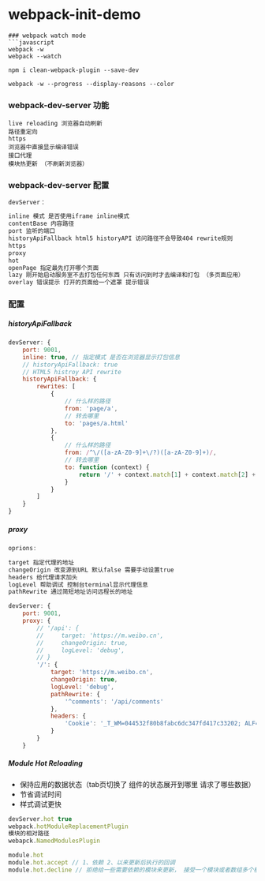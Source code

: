# webpack-init-demo

```
### webpack watch mode
```javascript
webpack -w
webpack --watch

npm i clean-webpack-plugin --save-dev

webpack -w --progress --display-reasons --color
```
### webpack-dev-server 功能
```
live reloading 浏览器自动刷新
路径重定向
https
浏览器中直接显示编译错误
接口代理
模块热更新 （不刷新浏览器）
```
### webpack-dev-server 配置
```javascript
devServer：

inline 模式 是否使用iframe inline模式
contentBase 内容路径
port 监听的端口
historyApiFallback html5 historyAPI 访问路径不会导致404 rewrite规则
https
proxy
hot
openPage 指定最先打开哪个页面
lazy 刚开始启动服务室不去打包任何东西 只有访问到时才去编译和打包 （多页面应用）
overlay 错误提示 打开的页面给一个遮罩 提示错误
```
### 配置

##### historyApiFallback

```javascript
devServer: {
    port: 9001,
    inline: true, // 指定模式 是否在浏览器显示打包信息
    // historyApiFallback: true
    // HTML5 histroy API rewrite
    historyApiFallback: {
        rewrites: [
            {   
                // 什么样的路径
                from: 'page/a',
                // 转去哪里
                to: 'pages/a.html'
            },
            {   
                // 什么样的路径
                from: /^\/([a-zA-Z0-9]+\/?)([a-zA-Z0-9]+)/,
                // 转去哪里
                to: function (context) {
                    return '/' + context.match[1] + context.match[2] + '.html'
                }
            }
        ]
    }
}
```
##### proxy

```javascript
oprions:

target 指定代理的地址
changeOrigin 改变源到URL 默认false 需要手动设置true
headers 给代理请求加头
logLevel 帮助调试 控制台terminal显示代理信息
pathRewrite 通过简短地址访问远程长的地址

devServer: {
    port: 9001,
    proxy: {
        // '/api': {
        //     target: 'https://m.weibo.cn',
        //     changeOrigin: true,
        //     logLevel: 'debug',
        // } 
        '/': {
            target: 'https://m.weibo.cn',
            changeOrigin: true,
            logLevel: 'debug',
            pathRewrite: {
                '^comments': '/api/comments'
            },
            headers: {
                'Cookie': '_T_WM=044532f80b8fabc6dc347fd417c33202; ALF=1517569014; SUBP=0033WrSXqPxfM725Ws9jqgMF55529P9D9WhQljxrwvAfCCZa_p.u8pB.5JpX5K-hUgL.Fo2cS0qRehBcSKM2dJLoI7HpqJ8XwBtt; SCF=AkQsXaaTywl0RziwnumQ0tVE_xW5udcpoGP43q7eb2tFW9lXRc4bVNOn9N5m_ZKwFc-Q2r4Hz5oMBAbVJuhI1uk.; SUB=_2A253SLARDeRhGedI7FQZ8CrKzjuIHXVUstBZrDV6PUJbktANLUXEkW1NVtAHXD7nHQtwFntsDZsmqj2nB17cClnd; SUHB=0k1zt1ckxYq3c6; H5_INDEX_TITLE=qbaty; H5_INDEX=0_all; WEIBOCN_FROM=1110006030; M_WEIBOCN_PARAMS=oid%3D4193586758833502%26luicode%3D20000061%26lfid%3D4193594443440569%26uicode%3D20000061%26fid%3D4193586758833502'
            }
        }
    }
```

##### Module Hot Reloading

- 保持应用的数据状态（tab页切换了 组件的状态展开到哪里 请求了哪些数据）
- 节省调试时间
- 样式调试更快
```javascript
devServer.hot true 
webpack.hotModuleReplacementPlugin 
模块的相对路径
webapck.NamedModulesPlugin
```
```javascript
module.hot
module.hot.accept // 1、依赖 2、以来更新后执行的回调
module.hot.decline // 拒绝给一些需要依赖的模块来更新， 接受一个模块或者数组多个模块
```

